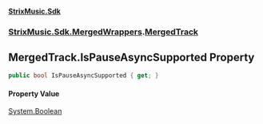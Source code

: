 #### [StrixMusic.Sdk](./index.md 'index')
### [StrixMusic.Sdk.MergedWrappers](./StrixMusic-Sdk-MergedWrappers.md 'StrixMusic.Sdk.MergedWrappers').[MergedTrack](./StrixMusic-Sdk-MergedWrappers-MergedTrack.md 'StrixMusic.Sdk.MergedWrappers.MergedTrack')
## MergedTrack.IsPauseAsyncSupported Property
```csharp
public bool IsPauseAsyncSupported { get; }
```
#### Property Value
[System.Boolean](https://docs.microsoft.com/en-us/dotnet/api/System.Boolean 'System.Boolean')  
